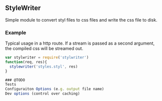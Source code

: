 ## StyleWriter
Simple module to convert styl files to css files and write the css file to disk.

### Example 
Typical usage in a http route.  If a stream is passed as a second argument, the compiled css will be streamed out.
```js
var stylwriter = require('stylwriter')
function(req, res){
  stylewriter('styles.styl', res)
}

### @TODO
Tests
Configuraiton Options (e.g. output file name)
Dev options (control over caching)

